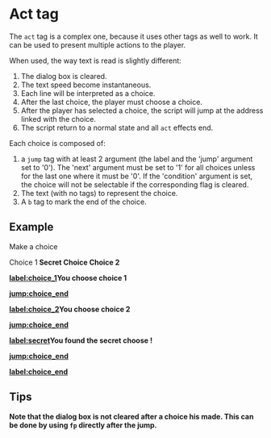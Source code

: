 # Act tag

The `act` tag is a complex one, because it uses other tags as well to work.
It can be used to present multiple actions to the player.

When used, the way text is read is slightly different:
1. The dialog box is cleared.
2. The text speed become instantaneous.
3. Each line will be interpreted as a choice.
4. After the last choice, the player must choose a choice.
5. After the player has selected a choice, the script will jump at the address linked with the choice.
6. The script return to a normal state and all `act` effects end.

Each choice is composed of:
1. a `jump` tag with at least 2 argument (the label and the 'jump' argument set to '0').
   The 'next' argument must be set to '1' for all choices unless for the last one where it must be '0'.
   If the 'condition' argument is set, the choice will not be selectable if the corresponding flag is cleared.
2. The text (with no tags) to represent the choice.
3. A `b` tag to mark the end of the choice.

## Example

Make a choice<p>

<act>
<!-- all jump tags here must have the second argument set to '0' -->
<jump:choice_1,0,1>Choice 1<b> <!-- a choice (that is not the last) with the text "Choice 1" that jump to label choice_1-->
<jump:secret,0,1,42>Secret Choice<b> <!-- the flag 42 must be set to select this choice -->
<jump:choice_2,0,0>Choice 2<b> <!-- the 'next' argument is '0', meaning it is the last choice -->

<label:choice_1><fp>You choose choice 1<p><jump:choice_end>

<label:choice_2><fp>You choose choice 2<p><jump:choice_end>

<label:secret><fp>You found the secret choose !<p><jump:choice_end>

<label:choice_end>

## Tips

Note that the dialog box is not cleared after a choice his made.
This can be done by using `fp` directly after the jump.
